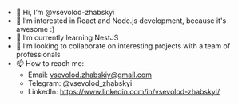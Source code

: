 - 👋 Hi, I’m @vsevolod-zhabskyi
- 👀 I’m interested in React and Node.js development, because it's awesome :)
- 🌱 I’m currently learning NestJS
- 💞️ I’m looking to collaborate on interesting projects with a team of professionals
- 📫 How to reach me: 
  - Email: vsevolod.zhabskiy@gmail.com
  - Telegram: @vsevolod_zhabskyi
  - LinkedIn: https://www.linkedin.com/in/vsevolod-zhabskyi/
